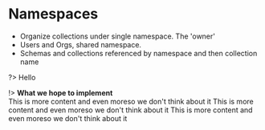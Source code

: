 # Namespaces

- Organize collections under single namespace. The 'owner' 
- Users and Orgs, shared namespace.
- Schemas and collections referenced by namespace and then collection name

?> Hello

!> **What we hope to implement**
<br/>This is more content and even moreso we don't think about it This is more content and even moreso we don't think about it This is more content and even moreso we don't think about it 